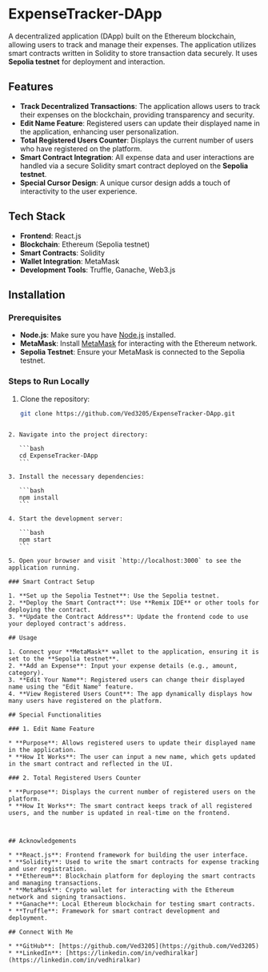 
# ExpenseTracker-DApp

A decentralized application (DApp) built on the Ethereum blockchain, allowing users to track and manage their expenses. The application utilizes smart contracts written in Solidity to store transaction data securely. It uses **Sepolia testnet** for deployment and interaction. 

## Features

- **Track Decentralized Transactions**: The application allows users to track their expenses on the blockchain, providing transparency and security.
- **Edit Name Feature**: Registered users can update their displayed name in the application, enhancing user personalization.
- **Total Registered Users Counter**: Displays the current number of users who have registered on the platform.
- **Smart Contract Integration**: All expense data and user interactions are handled via a secure Solidity smart contract deployed on the **Sepolia testnet**.
- **Special Cursor Design**: A unique cursor design adds a touch of interactivity to the user experience.

## Tech Stack

- **Frontend**: React.js
- **Blockchain**: Ethereum (Sepolia testnet)
- **Smart Contracts**: Solidity
- **Wallet Integration**: MetaMask
- **Development Tools**: Truffle, Ganache, Web3.js

## Installation

### Prerequisites

- **Node.js**: Make sure you have [Node.js](https://nodejs.org/) installed.
- **MetaMask**: Install [MetaMask](https://metamask.io/) for interacting with the Ethereum network.
- **Sepolia Testnet**: Ensure your MetaMask is connected to the Sepolia testnet.

### Steps to Run Locally

1. Clone the repository:

   ```bash
   git clone https://github.com/Ved3205/ExpenseTracker-DApp.git
````

2. Navigate into the project directory:

   ```bash
   cd ExpenseTracker-DApp
   ```

3. Install the necessary dependencies:

   ```bash
   npm install
   ```

4. Start the development server:

   ```bash
   npm start
   ```

5. Open your browser and visit `http://localhost:3000` to see the application running.

### Smart Contract Setup

1. **Set up the Sepolia Testnet**: Use the Sepolia testnet.
2. **Deploy the Smart Contract**: Use **Remix IDE** or other tools for deploying the contract.
3. **Update the Contract Address**: Update the frontend code to use your deployed contract's address.

## Usage

1. Connect your **MetaMask** wallet to the application, ensuring it is set to the **Sepolia testnet**.
2. **Add an Expense**: Input your expense details (e.g., amount, category).
3. **Edit Your Name**: Registered users can change their displayed name using the "Edit Name" feature.
4. **View Registered Users Count**: The app dynamically displays how many users have registered on the platform.

## Special Functionalities

### 1. Edit Name Feature

* **Purpose**: Allows registered users to update their displayed name in the application.
* **How It Works**: The user can input a new name, which gets updated in the smart contract and reflected in the UI.

### 2. Total Registered Users Counter

* **Purpose**: Displays the current number of registered users on the platform.
* **How It Works**: The smart contract keeps track of all registered users, and the number is updated in real-time on the frontend.



## Acknowledgements

* **React.js**: Frontend framework for building the user interface.
* **Solidity**: Used to write the smart contracts for expense tracking and user registration.
* **Ethereum**: Blockchain platform for deploying the smart contracts and managing transactions.
* **MetaMask**: Crypto wallet for interacting with the Ethereum network and signing transactions.
* **Ganache**: Local Ethereum blockchain for testing smart contracts.
* **Truffle**: Framework for smart contract development and deployment.

## Connect With Me

* **GitHub**: [https://github.com/Ved3205](https://github.com/Ved3205)
* **LinkedIn**: [https://linkedin.com/in/vedhiralkar](https://linkedin.com/in/vedhiralkar)


